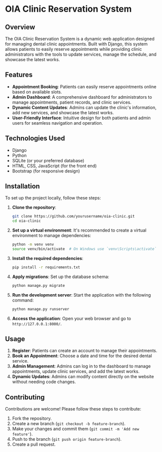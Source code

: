 
# OIA Clinic Reservation System

## Overview

The OIA Clinic Reservation System is a dynamic web application designed for managing dental clinic appointments. Built with Django, this system allows patients to easily reserve appointments while providing clinic administrators with the tools to update services, manage the schedule, and showcase the latest works.

## Features

- **Appointment Booking**: Patients can easily reserve appointments online based on available slots.
- **Admin Dashboard**: A comprehensive dashboard for administrators to manage appointments, patient records, and clinic services.
- **Dynamic Content Updates**: Admins can update the clinic's information, add new services, and showcase the latest works.
- **User-Friendly Interface**: Intuitive design for both patients and admin users for seamless navigation and operation.

## Technologies Used

- Django
- Python
- SQLite (or your preferred database)
- HTML, CSS, JavaScript (for the front end)
- Bootstrap (for responsive design)

## Installation

To set up the project locally, follow these steps:

1. **Clone the repository**:
   ```bash
   git clone https://github.com/yourusername/oia-clinic.git
   cd oia-clinic
   ```

2. **Set up a virtual environment**:
   It's recommended to create a virtual environment to manage dependencies:
   ```bash
   python -m venv venv
   source venv/bin/activate  # On Windows use `venv\Scripts\activate`
   ```

3. **Install the required dependencies**:
   ```bash
   pip install -r requirements.txt
   ```

4. **Apply migrations**:
   Set up the database schema:
   ```bash
   python manage.py migrate
   ```

5. **Run the development server**:
   Start the application with the following command:
   ```bash
   python manage.py runserver
   ```

6. **Access the application**:
   Open your web browser and go to `http://127.0.0.1:8000/`.

## Usage

1. **Register**: Patients can create an account to manage their appointments.
2. **Book an Appointment**: Choose a date and time for the desired dental service.
3. **Admin Management**: Admins can log in to the dashboard to manage appointments, update clinic services, and add the latest works.
4. **Dynamic Updates**: Admins can modify content directly on the website without needing code changes.

## Contributing

Contributions are welcome! Please follow these steps to contribute:

1. Fork the repository.
2. Create a new branch (`git checkout -b feature-branch`).
3. Make your changes and commit them (`git commit -m 'Add new feature'`).
4. Push to the branch (`git push origin feature-branch`).
5. Create a pull request.

